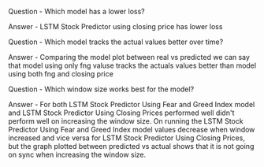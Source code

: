 Question - Which model has a lower loss?

Answer -   LSTM Stock Predictor using closing price has lower loss

Question - Which model tracks the actual values better over time?

Answer - Comparing the model plot between real vs predicted we can say that model using only fng valuse tracks the actuals values better than model using both fng and closing price  

Question - Which window size works best for the model?

Answer - For both LSTM Stock Predictor Using Fear and Greed Index model and  LSTM Stock Predictor Using Closing Prices performed well didn't perform well on increasing the window size.
         On running the LSTM Stock Predictor Using Fear and Greed Index model values decrease when window increased and vice versa for LSTM Stock Predictor Using Closing Prices, but the graph plotted between predicted            vs actual  shows that it is not going on sync when increasing the window size.
        